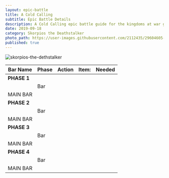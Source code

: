 ```yaml
---
layout: epic-battle
title: A Cold Calling
subtitle: Epic Battle Details
description: A Cold Calling epic battle guide for the kingdoms at war game
date: 2019-09-18
category: Skorpios the Deathstalker
photo_path: https://user-images.githubusercontent.com/2112435/29604605-4703a7a2-87a5-11e7-9bd2-a120e7d69384.png
published: true
---
```

![skorpios-the-dethstalker](https://user-images.githubusercontent.com/2112435/29604605-4703a7a2-87a5-11e7-9bd2-a120e7d69384.png)


| Bar Name | Phase | Action | Item: | Needed |
| --- | --- | --- | --- | --- |
| __PHASE 1__ | | | | |
| | Bar | | | |
| MAIN BAR | | | | |
| __PHASE 2__ | | | | |
| | Bar | | | |
| MAIN BAR | | | | |
| __PHASE 3__ | | | | |
| | Bar | | | |
| MAIN BAR | | | | |
| __PHASE 4__ | | | | |
| | Bar | | | |
| MAIN BAR | | | | |
